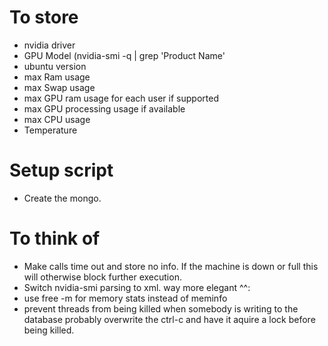 # To store
* nvidia driver
* GPU Model (nvidia-smi -q | grep 'Product Name'
* ubuntu version
* max Ram usage
* max Swap usage
* max GPU ram usage for each user if supported
* max GPU processing usage if available
* max CPU usage
* Temperature

# Setup script
* Create the mongo.


# To think of
* Make calls time out and store no info. If the machine is down or full this will otherwise block further execution.
* Switch nvidia-smi parsing to xml. way more elegant ^^:
* use free -m for memory stats instead of meminfo
* prevent threads from being killed when somebody is writing to the database probably overwrite the ctrl-c and have it aquire a lock before being killed.
